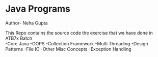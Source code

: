 # Java Programs

Author- Neha Gupta

This Repo contains the source code the exercise that we have done in ATB7x Batch  
-Core Java
-OOPS
-Collection Framework
-Multi Threading
-Design Patterns
-File IO
-Other Misc Concepts
-Exception Handling